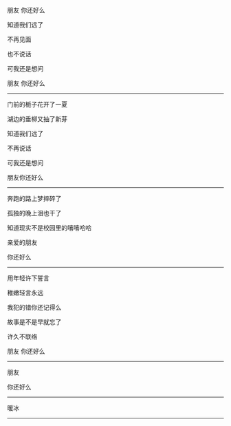 ﻿朋友 你还好么

知道我们远了

不再见面

也不说话

可我还是想问

朋友 你还好么

 ___

门前的栀子花开了一夏

湖边的垂柳又抽了新芽

知道我们远了

不再说话

可我还是想问

朋友你还好么

___

奔跑的路上梦摔碎了

孤独的晚上泪也干了

知道现实不是校园里的嘻嘻哈哈

亲爱的朋友

你还好么

___  

用年轻许下誓言

稚嫩轻言永远

我犯的错你还记得么

故事是不是早就忘了

许久不联络

朋友 你还好么

___

朋友

你还好么

___

暖冰
___
